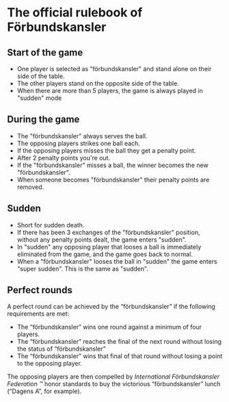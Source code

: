 # The official rulebook of Förbundskansler

## Start of the game
- One player is selected as "förbundskansler" and stand alone on their side of the table.
- The other players stand on the opposite side of the table.
- When there are more than 5 players, the game is always played in "sudden" mode

## During the game
- The "förbundskansler" always serves the ball.
- The opposing players strikes one ball each.
- If the opposing players misses the ball they get a penalty point.
- After 2 penalty points you're out.
- If the "förbundskansler" misses a ball, the winner becomes the new "förbundskansler".
- When someone becomes "förbundskansler" their penalty points are removed.

## Sudden
- Short for sudden death.
- If there has been 3 exchanges of the "förbundskansler" position, without any penalty points dealt, the game enters "sudden".
- In "sudden" any opposing player that looses a ball is immediately eliminated from the game, and the game goes back to normal.
- When a "förbundskansler" looses the ball in "sudden" the game enters "super sudden". This is the same as "sudden".

## Perfect rounds
A perfect round can be achieved by the “förbundskansler” if the following requirements are met:
- The “förbundskansler” wins one round against a minimum of four players.
- The “förbundskansler” reaches the final of the next round without losing the status of “förbundskansler”
- The “förbundskansler” wins that final of that round without losing a point to the opposing player.

The opposing players are then compelled by *International Förbundskansler Federation ™* honor standards to buy the victorious “förbundskansler” lunch (“Dagens A”, for example).
